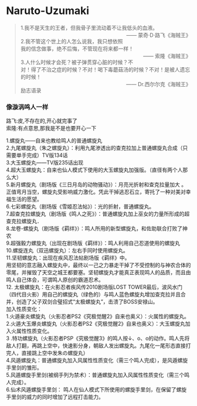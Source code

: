 # Naruto-Uzumaki

> 1.我不是天生的王者，但我骨子里流动着不让我低头的血液。<br>
<span style="float:right">                                                           —— 蒙奇·D·路飞《海贼王》</span><br>
> 2.我不管这个世上的人怎么说我，我只想依照我的信念做事，绝不后悔，不管现在将来都一样！<br>
<span style="float:right">—— 索隆《海贼王》</span><br>
> 3.人什么时候才会死？被子弹贯穿心脏的时候？不对！得了不治之症的时候？不对！喝下毒蘑菇汤的时候？不对！是被人遗忘的时候！<br>
<span style="float:right">—— Dr.西尔尔克《海贼王》</span><br>
励志语录

### 像漩涡鸣人一样<br>
路飞:皮,不存在的,开心就完事了<br>
索隆:有点意思,那我是不是也要开心一下


1.螺旋丸——自来也教给鸣人的普通螺旋丸<br>
2.九尾螺旋丸（朱之螺旋丸）：利用九尾渗透出的查克拉加上普通螺旋丸合成（只需要单手完成）TV版134话<br>
3.大玉螺旋丸——TV版235话出现<br>
4.超大玉螺旋丸：自来也仙人模式下使用的大玉螺旋丸加强版。（直径有两个人那么大）<br>
5.新月螺旋丸（剧场版《三日月岛的动物骚动》）：月亮光折射和查克拉量加大 。正值弯月当空，螺旋丸受影响威力激化。凭此干掉逃忍石立，寄托了一种对美对幸福生活的愿望。<br>
6.七彩螺旋丸（剧场版《雪姬忍法帖》）：光的折射，普通螺旋丸。<br>
7.超查克拉螺旋丸（剧场版《鸣人之死》）：普通螺旋丸加上巫女的力量所形成的超查克拉螺旋丸．<br>
8.龙卷-螺旋丸（剧场版《羁绊》）：鸣人所用的新型螺旋丸，和佐助联合打败了神农<br>
9.超强毅力螺旋丸（出现在剧场版《羁绊》）：鸣人利用自己忍道使用的螺旋丸<br>
10.螺旋连丸（双迅螺旋丸）：左右手同时使用螺旋丸。<br>
11.坚韧螺旋丸：出现在疾风忍法帖剧场版《羁绊》中。<br>
用坚韧的意志融入螺旋丸中，最终以一己之力暴走干掉了不受控制的与神农合体的零尾，并摧毁了天空之城王都要塞。坚韧螺旋丸才能真正表现鸣人的品质，而且由鸣人自己体会，可谓鸣人原创的霸道忍术。<br>
12. 太极螺旋丸：在火影忍者疾风传2010剧场版LOST TOWER最后，波风水门（四代目火影）用自己的螺旋丸（绿色的）与鸣人蓝色螺旋丸增加查克拉并且合并，创造了父子双剑合璧招式“太极螺旋丸”，击溃了BOSS安禄山。<br>
加入性质变化：<br>
1.火遁豪炎螺旋丸（火影忍者PS2《究极觉醒2》自来也奥义）：火属性的螺旋丸。<br>
2.火遁大玉爆炎螺旋丸（火影忍者PS2《究极觉醒2》自来也奥义）：大玉螺旋丸加入火属性性质变化。<br>
3 .特功螺旋丸（火影忍者PSP《究极觉醒3》的鸣人按↓、o、o的动作。鸣人先将敌人打翻，再跳上空中，快速影分身，朝敌人发出螺旋丸。九尾化一尾形态直接打完人，直接跳上空中发朱の螺旋丸）<br>
4.风遁螺旋丸：普通螺旋丸加入风属性性质变化（需三个鸣人完成），是风遁螺旋手里剑的雏形。<br>
5.风遁螺旋手里剑(被纲手列为禁术）：普通螺旋丸加入风属性性质变化（需三个鸣人完成）。<br>
6.仙术风遁螺旋手里剑： 鸣人在仙人模式下所使用的螺旋手里剑，在保留了螺旋手里剑的威力的同时增加了远程打击能力。<br>
